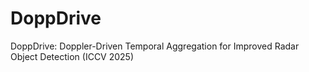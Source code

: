 # DoppDrive
DoppDrive: Doppler-Driven Temporal Aggregation for Improved Radar Object Detection (ICCV 2025) 
